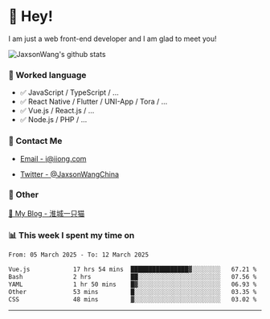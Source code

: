 # 👋 Hey!

I am just a web front-end developer and I am glad to meet you!

![JaxsonWang's github stats](https://github-readme-stats.vercel.app/api?username=JaxsonWang&&show_icons=true&&title_color=1abc9c&&icon_color=1abc9c)


### 📝 Worked language

- ✅ JavaScript / TypeScript / ...
- ✅ React Native / Flutter / UNI-App / Tora / ...
- ✅ Vue.js / React.js / ...
- ✅ Node.js / PHP / ...

### 📮 Contact Me

- [Email - i@iiong.com](mailto:i@iiong.com)

- [Twitter - @JaxsonWangChina](https://twitter.com/JaxsonWangChina)

### 🤪 Other

[📌 My Blog - 淮城一只猫](https://iiong.com)

### 📊 This week I spent my time on

<!--START_SECTION:waka-->

```txt
From: 05 March 2025 - To: 12 March 2025

Vue.js            17 hrs 54 mins  ████████████████▓░░░░░░░░   67.21 %
Bash              2 hrs           ██░░░░░░░░░░░░░░░░░░░░░░░   07.56 %
YAML              1 hr 50 mins    █▓░░░░░░░░░░░░░░░░░░░░░░░   06.93 %
Other             53 mins         █░░░░░░░░░░░░░░░░░░░░░░░░   03.35 %
CSS               48 mins         ▓░░░░░░░░░░░░░░░░░░░░░░░░   03.02 %
```

<!--END_SECTION:waka-->

---

